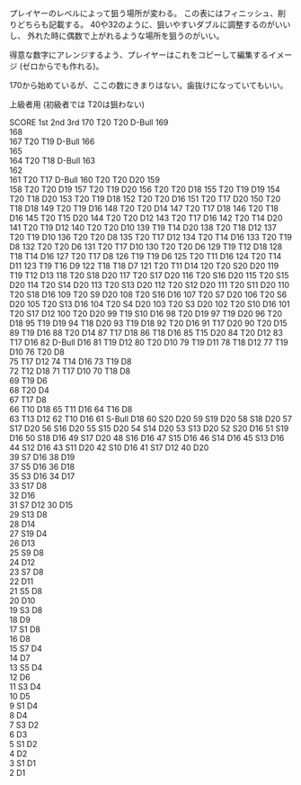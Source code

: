 プレイヤーのレベルによって狙う場所が変わる。
この表にはフィニッシュ、削りどちらも記載する。
40や32のように、狙いやすいダブルに調整するのがいいし、
外れた時に偶数で上がれるような場所を狙うのがいい。

得意な数字にアレンジするよう、プレイヤーはこれをコピーして編集するイメージ
(ゼロからでも作れる)。

170から始めているが、ここの数にきまりはない。歯抜けになっていてもいい。

上級者用 (初級者では T20は狙わない)

SCORE	1st	2nd	3rd
170	T20	T20	D-Bull
169			
168			
167	T20	T19	D-Bull
166			
165			
164	T20	T18	D-Bull
163			
162			
161	T20	T17	D-Bull
160	T20	T20	D20
159			
158	T20	T20	D19
157	T20	T19	D20
156	T20	T20	D18
155	T20	T19	D19
154	T20	T18	D20
153	T20	T19	D18
152	T20	T20	D16
151	T20	T17	D20
150	T20	T18	D18
149	T20	T19	D16
148	T20	T20	D14
147	T20	T17	D18
146	T20	T18	D16
145	T20	T15	D20
144	T20	T20	D12
143	T20	T17	D16
142	T20	T14	D20
141	T20	T19	D12
140	T20	T20	D10
139	T19	T14	D20
138	T20	T18	D12
137	T20	T19	D10
136	T20	T20	D8
135	T20	T17	D12
134	T20	T14	D16
133	T20	T19	D8
132	T20	T20	D6
131	T20	T17	D10
130	T20	T20	D6
129	T19	T12	D18
128	T18	T14	D16
127	T20	T17	D8
126	T19	T19	D6
125	T20	T11	D16
124	T20	T14	D11
123	T19	T16	D9
122	T18	T18	D7
121	T20	T11	D14
120	T20	S20	D20
119	T19	T12	D13
118	T20	S18	D20
117	T20	S17	D20
116	T20	S16	D20
115	T20	S15	D20
114	T20	S14	D20
113	T20	S13	D20
112	T20	S12	D20
111	T20	S11	D20
110	T20	S18	D16
109	T20	S9	D20
108	T20	S16	D16
107	T20	S7	D20
106	T20	S6	D20
105	T20	S13	D16
104	T20	S4	D20
103	T20	S3	D20
102	T20	S10	D16
101	T20	S17	D12
100	T20	D20	
99	T19	S10	D16
98	T20	D19	
97	T19	D20	
96	T20	D18	
95	T19	D19	
94	T18	D20	
93	T19	D18	
92	T20	D16	
91	T17	D20	
90	T20	D15	
89	T19	D16	
88	T20	D14	
87	T17	D18	
86	T18	D16	
85	T15	D20	
84	T20	D12	
83	 T17	D16	
82	D-Bull	D16	
81	T19	D12	
80	T20	D10	
79	T19	D11	
78	T18	D12	
77	T19	D10	
76	T20	D8	
75	T17	D12	
74	T14	D16	
73	T19	D8	
72	T12	D18	
71	T17	D10	
70	T18	D8	
69	T19	D6	
68	T20	D4	
67	T17	D8	
66	T10	D18	
65	T11	D16	
64	T16	D8	
63	T13	D12	
62	T10	D16	
61	S-Bull	D18	
60	S20	D20	
59	S19	D20	
58	S18	D20	
57	S17	D20	
56	S16	D20	
55	S15	D20	
54	S14	D20	
53	S13	D20	
52	S20	D16	
51	S19	D16	
50	S18	D16	
49	S17	D20	
48	S16	D16	
47	S15	D16	
46	S14	D16	
45	S13	D16	
44	S12	D16	
43	S11	D20	
42	S10	D16	
41	S17	D12	
40	D20		
39	S7	D16	
38	D19		
37	S5	D16	
36	D18		
35	S3	D16	
34	D17		
33	S17	D8	
32	D16		
31	S7	D12	
30	D15		
29	S13	D8	
28	D14		
27	S19	D4	
26	D13		
25	S9	D8	
24	D12		
23	S7	D8	
22	D11		
21	S5	D8	
20	D10		
19	S3	D8	
18	D9		
17	S1	D8	
16	D8		
15	S7	D4	
14	D7		
13	S5	D4	
12	D6		
11	S3	D4	
10	D5		
9	S1	D4	
8	D4		
7	S3	D2	
6	D3		
5	S1	D2	
4	D2		
3	S1	D1	
2	D1		
